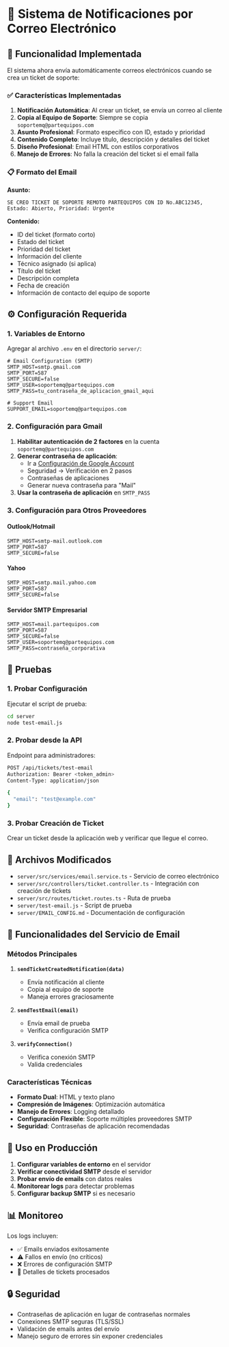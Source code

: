 # 📧 Sistema de Notificaciones por Correo Electrónico

## 🎯 Funcionalidad Implementada

El sistema ahora envía automáticamente correos electrónicos cuando se crea un ticket de soporte:

### ✅ Características Implementadas

1. **Notificación Automática**: Al crear un ticket, se envía un correo al cliente
2. **Copia al Equipo de Soporte**: Siempre se copia `soportemq@partequipos.com`
3. **Asunto Profesional**: Formato específico con ID, estado y prioridad
4. **Contenido Completo**: Incluye título, descripción y detalles del ticket
5. **Diseño Profesional**: Email HTML con estilos corporativos
6. **Manejo de Errores**: No falla la creación del ticket si el email falla

### 📋 Formato del Email

**Asunto:**

```
SE CREO TICKET DE SOPORTE REMOTO PARTEQUIPOS CON ID No.ABC12345, Estado: Abierto, Prioridad: Urgente
```

**Contenido:**

- ID del ticket (formato corto)
- Estado del ticket
- Prioridad del ticket
- Información del cliente
- Técnico asignado (si aplica)
- Título del ticket
- Descripción completa
- Fecha de creación
- Información de contacto del equipo de soporte

## ⚙️ Configuración Requerida

### 1. Variables de Entorno

Agregar al archivo `.env` en el directorio `server/`:

```env
# Email Configuration (SMTP)
SMTP_HOST=smtp.gmail.com
SMTP_PORT=587
SMTP_SECURE=false
SMTP_USER=soportemq@partequipos.com
SMTP_PASS=tu_contraseña_de_aplicacion_gmail_aqui

# Support Email
SUPPORT_EMAIL=soportemq@partequipos.com
```

### 2. Configuración para Gmail

1. **Habilitar autenticación de 2 factores** en la cuenta `soportemq@partequipos.com`
2. **Generar contraseña de aplicación**:
   - Ir a [Configuración de Google Account](https://myaccount.google.com/)
   - Seguridad → Verificación en 2 pasos
   - Contraseñas de aplicaciones
   - Generar nueva contraseña para "Mail"
3. **Usar la contraseña de aplicación** en `SMTP_PASS`

### 3. Configuración para Otros Proveedores

#### Outlook/Hotmail

```env
SMTP_HOST=smtp-mail.outlook.com
SMTP_PORT=587
SMTP_SECURE=false
```

#### Yahoo

```env
SMTP_HOST=smtp.mail.yahoo.com
SMTP_PORT=587
SMTP_SECURE=false
```

#### Servidor SMTP Empresarial

```env
SMTP_HOST=mail.partequipos.com
SMTP_PORT=587
SMTP_SECURE=false
SMTP_USER=soportemq@partequipos.com
SMTP_PASS=contraseña_corporativa
```

## 🧪 Pruebas

### 1. Probar Configuración

Ejecutar el script de prueba:

```bash
cd server
node test-email.js
```

### 2. Probar desde la API

Endpoint para administradores:

```bash
POST /api/tickets/test-email
Authorization: Bearer <token_admin>
Content-Type: application/json

{
  "email": "test@example.com"
}
```

### 3. Probar Creación de Ticket

Crear un ticket desde la aplicación web y verificar que llegue el correo.

## 📁 Archivos Modificados

- `server/src/services/email.service.ts` - Servicio de correo electrónico
- `server/src/controllers/ticket.controller.ts` - Integración con creación de tickets
- `server/src/routes/ticket.routes.ts` - Ruta de prueba
- `server/test-email.js` - Script de prueba
- `server/EMAIL_CONFIG.md` - Documentación de configuración

## 🔧 Funcionalidades del Servicio de Email

### Métodos Principales

1. **`sendTicketCreatedNotification(data)`**

   - Envía notificación al cliente
   - Copia al equipo de soporte
   - Maneja errores graciosamente

2. **`sendTestEmail(email)`**

   - Envía email de prueba
   - Verifica configuración SMTP

3. **`verifyConnection()`**
   - Verifica conexión SMTP
   - Valida credenciales

### Características Técnicas

- **Formato Dual**: HTML y texto plano
- **Compresión de Imágenes**: Optimización automática
- **Manejo de Errores**: Logging detallado
- **Configuración Flexible**: Soporte múltiples proveedores SMTP
- **Seguridad**: Contraseñas de aplicación recomendadas

## 🚀 Uso en Producción

1. **Configurar variables de entorno** en el servidor
2. **Verificar conectividad SMTP** desde el servidor
3. **Probar envío de emails** con datos reales
4. **Monitorear logs** para detectar problemas
5. **Configurar backup SMTP** si es necesario

## 📊 Monitoreo

Los logs incluyen:

- ✅ Emails enviados exitosamente
- ⚠️ Fallos en envío (no críticos)
- ❌ Errores de configuración SMTP
- 📧 Detalles de tickets procesados

## 🔒 Seguridad

- Contraseñas de aplicación en lugar de contraseñas normales
- Conexiones SMTP seguras (TLS/SSL)
- Validación de emails antes del envío
- Manejo seguro de errores sin exponer credenciales
